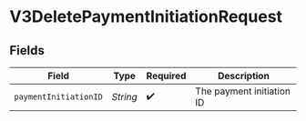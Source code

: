 # V3DeletePaymentInitiationRequest


## Fields

| Field                     | Type                      | Required                  | Description               |
| ------------------------- | ------------------------- | ------------------------- | ------------------------- |
| `paymentInitiationID`     | *String*                  | :heavy_check_mark:        | The payment initiation ID |